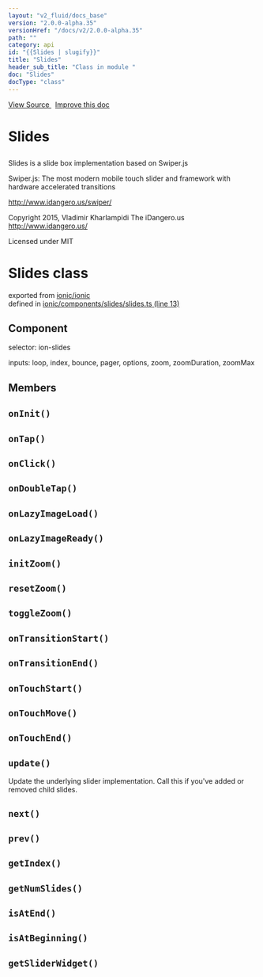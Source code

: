 ```yaml
---
layout: "v2_fluid/docs_base"
version: "2.0.0-alpha.35"
versionHref: "/docs/v2/2.0.0-alpha.35"
path: ""
category: api
id: "{{Slides | slugify}}"
title: "Slides"
header_sub_title: "Class in module "
doc: "Slides"
docType: "class"
---
```



<div class="improve-docs">
  <a href='http://github.com/driftyco/ionic2/tree/master/ionic/components/slides/slides.ts#L12'>
    View Source
  </a>
  &nbsp;
  <a href='http://github.com/driftyco/ionic2/edit/master/ionic/components/slides/slides.ts#L12'>
    Improve this doc
  </a>
</div>




<h1 class="api-title">

  Slides



</h1>





<p>Slides is a slide box implementation based on Swiper.js</p>
<p>Swiper.js:
The most modern mobile touch slider and framework with hardware accelerated transitions</p>
<p><a href="http://www.idangero.us/swiper/">http://www.idangero.us/swiper/</a></p>
<p>Copyright 2015, Vladimir Kharlampidi
The iDangero.us
<a href="http://www.idangero.us/">http://www.idangero.us/</a></p>
<p>Licensed under MIT</p>


<h1 class="class export">Slides <span class="type">class</span></h1>
<p class="module">exported from <a href='undefined'>ionic/ionic</a><br/>
defined in <a href="https://github.com/driftyco/ionic2/tree/master/ionic/components/slides/slides.ts#L13-L443">ionic/components/slides/slides.ts (line 13)</a>
</p>
<h2>Component</h2>
  <span>selector: ion-slides</span>

  <span>inputs: loop, index, bounce, pager, options, zoom, zoomDuration, zoomMax</span>


## Members

<div id="onInit"></div>
<h2>
  <code>onInit()</code>

</h2>












<div id="onTap"></div>
<h2>
  <code>onTap()</code>

</h2>












<div id="onClick"></div>
<h2>
  <code>onClick()</code>

</h2>












<div id="onDoubleTap"></div>
<h2>
  <code>onDoubleTap()</code>

</h2>












<div id="onLazyImageLoad"></div>
<h2>
  <code>onLazyImageLoad()</code>

</h2>












<div id="onLazyImageReady"></div>
<h2>
  <code>onLazyImageReady()</code>

</h2>












<div id="initZoom"></div>
<h2>
  <code>initZoom()</code>

</h2>












<div id="resetZoom"></div>
<h2>
  <code>resetZoom()</code>

</h2>












<div id="toggleZoom"></div>
<h2>
  <code>toggleZoom()</code>

</h2>












<div id="onTransitionStart"></div>
<h2>
  <code>onTransitionStart()</code>

</h2>












<div id="onTransitionEnd"></div>
<h2>
  <code>onTransitionEnd()</code>

</h2>












<div id="onTouchStart"></div>
<h2>
  <code>onTouchStart()</code>

</h2>












<div id="onTouchMove"></div>
<h2>
  <code>onTouchMove()</code>

</h2>












<div id="onTouchEnd"></div>
<h2>
  <code>onTouchEnd()</code>

</h2>












<div id="update"></div>
<h2>
  <code>update()</code>

</h2>

Update the underlying slider implementation. Call this if you've added or removed
child slides.











<div id="next"></div>
<h2>
  <code>next()</code>

</h2>












<div id="prev"></div>
<h2>
  <code>prev()</code>

</h2>












<div id="getIndex"></div>
<h2>
  <code>getIndex()</code>

</h2>












<div id="getNumSlides"></div>
<h2>
  <code>getNumSlides()</code>

</h2>












<div id="isAtEnd"></div>
<h2>
  <code>isAtEnd()</code>

</h2>












<div id="isAtBeginning"></div>
<h2>
  <code>isAtBeginning()</code>

</h2>












<div id="getSliderWidget"></div>
<h2>
  <code>getSliderWidget()</code>

</h2>












